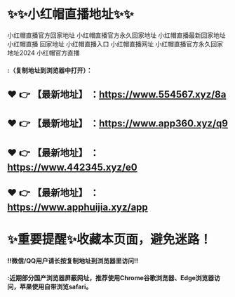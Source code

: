 # :sparkles::sparkles:小红帽直播地址:sparkles::sparkles:
小红帽直播官方回家地址
小红帽直播官方永久回家地址
小红帽直播最新回家地址
小红帽直播 回家地址
小红帽直播入口
小红帽直播网址
小红帽直播官方永久回家地址2024
小红帽官方直播

#### :（复制地址到浏览器中打开）：

 :heart: :point_right: 【最新地址】 ：https://www.554567.xyz/8a
 ------
 :heart: :point_right: 【最新地址】 ：https://www.app360.xyz/q9
 ------
 :heart: :point_right: 【最新地址】 ：https://www.442345.xyz/e0
 ------
 :heart: :point_right: 【最新地址】 ：https://www.apphuijia.xyz/app
 ------
# :sparkles:重要提醒:sparkles:收藏本页面，避免迷路！
#### ‼️微信/QQ用户请长按复制地址到浏览器里访问‼
#### :近期部分国产浏览器屏蔽网址，推荐使用Chrome谷歌浏览器、Edge浏览器访问，苹果使用自带浏览safari。
